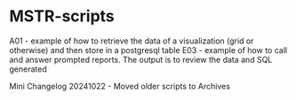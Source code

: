 # MSTR-scripts
A01 - example of how to retrieve the data of a visualization (grid or otherwise) and then store in a postgresql table
E03 - example of how to call and answer prompted reports. The output is to review the data and SQL generated

Mini Changelog
20241022 - Moved older scripts to Archives


